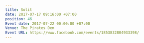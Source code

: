 ```yaml
---
title: Solit
date: 2017-07-17 09:16:00 +07:00
position: 46
Event date: 2017-07-22 00:00:00 +07:00
Venue: The Pirates Den
Event URL: https://www.facebook.com/events/1853832804933398/
---
```


